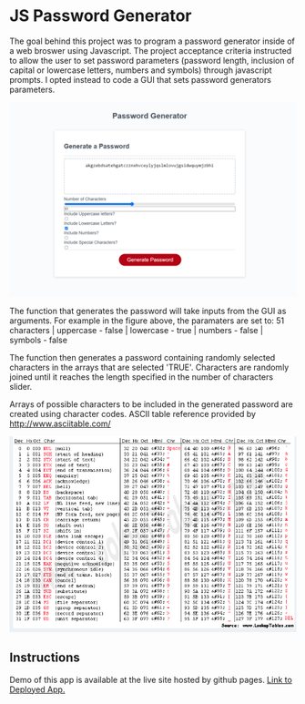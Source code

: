 # JS Password Generator 

The goal behind this project was to program a password generator inside of a web broswer using Javascript. The project acceptance criteria instructed to allow the user to set password parameters (password length, inclusion of capital or lowercase letters, numbers and symbols) through javascript prompts. I opted instead to code a GUI that sets password generators parameters. 

![Password Generator GUI](/assets/passwordgeneratorsite.png)

The function that generates the password will take inputs from the GUI as arguments. For example in the figure above, the paramaters are set to:
51 characters |
uppercase - false |
lowercase - true |
numbers - false |
symbols - false 

The function then generates a password containing randomly selected characters in the arrays that are selected 'TRUE'.
Characters are randomly joined until it reaches the length specified in the number of characters slider. 

Arrays of possible characters to be included in the generated password are created using character codes. ASCII table reference provided by http://www.asciitable.com/

![ASCII Table Reference](/assets/asciitableref.png)

## Instructions 

Demo of this app is available at the live site hosted by github pages.
[Link to Deployed App.](https://mother426.github.io/password-generator-JS/)

